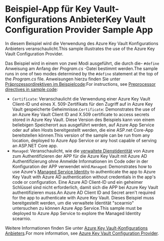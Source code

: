 # <a name="key-vault-configuration-provider-sample-app"></a><span data-ttu-id="b8d58-101">Beispiel-App für Key Vault-Konfigurations Anbieter</span><span class="sxs-lookup"><span data-stu-id="b8d58-101">Key Vault Configuration Provider Sample App</span></span>

<span data-ttu-id="b8d58-102">In diesem Beispiel wird die Verwendung des Azure Key Vault Konfigurations Anbieters veranschaulicht.</span><span class="sxs-lookup"><span data-stu-id="b8d58-102">This sample illustrates the use of the Azure Key Vault Configuration Provider.</span></span>

<span data-ttu-id="b8d58-103">Das Beispiel wird in einem von zwei Modi ausgeführt, die durch die- `#define` Anweisung am Anfang der *Program.cs* -Datei bestimmt werden.</span><span class="sxs-lookup"><span data-stu-id="b8d58-103">The sample runs in one of two modes determined by the `#define` statement at the top of the *Program.cs* file.</span></span> <span data-ttu-id="b8d58-104">Anweisungen hierzu finden Sie unter [Präprozessordirektiven im Beispielcode](https://docs.microsoft.com/aspnet/core#preprocessor-directives-in-sample-code):</span><span class="sxs-lookup"><span data-stu-id="b8d58-104">For instructions, see [Preprocessor directives in sample code](https://docs.microsoft.com/aspnet/core#preprocessor-directives-in-sample-code):</span></span>

* <span data-ttu-id="b8d58-105">`Certificate`: Veranschaulicht die Verwendung einer Azure Key Vault Client-ID und eines X. 509-Zertifikats für den Zugriff auf in Azure Key Vault gespeicherte Geheimnisse.</span><span class="sxs-lookup"><span data-stu-id="b8d58-105">`Certificate`: Demonstrates the use of an Azure Key Vault Client ID and X.509 certificate to access secrets stored in Azure Key Vault.</span></span> <span data-ttu-id="b8d58-106">Diese Version des Beispiels kann von einem beliebigen Speicherort aus ausgeführt werden, auf Azure App Service oder auf allen Hosts bereitgestellt werden, die eine ASP.net Core-App bereitstellen können.</span><span class="sxs-lookup"><span data-stu-id="b8d58-106">This version of the sample can be run from any location, deployed to Azure App Service or any host capable of serving an ASP.NET Core app.</span></span>
* <span data-ttu-id="b8d58-107">`Managed`: Veranschaulicht, wie die [verwaltete Dienstidentität](https://docs.microsoft.com/azure/active-directory/managed-identities-azure-resources/overview) von Azure zum Authentifizieren der APP für die Azure Key Vault mit Azure AD Authentifizierung ohne Anmelde Informationen im Code oder in der Konfiguration der APP verwendet wird.</span><span class="sxs-lookup"><span data-stu-id="b8d58-107">`Managed`: Demonstrates how to use Azure's [Managed Service Identity](https://docs.microsoft.com/azure/active-directory/managed-identities-azure-resources/overview) to authenticate the app to Azure Key Vault with Azure AD authentication without credentials in the app's code or configuration.</span></span> <span data-ttu-id="b8d58-108">Eine Azure AD Client-ID und ein geheimer Schlüssel sind nicht erforderlich, damit sich die APP bei Azure Key Vault authentifizieren muss.</span><span class="sxs-lookup"><span data-stu-id="b8d58-108">An Azure AD Client ID and Secret aren't required for the app to authenticate with Azure Key Vault.</span></span> <span data-ttu-id="b8d58-109">Dieses Beispiel muss bereitgestellt werden, um die verwaltete Identität "scearnio" untersuchen zu können Azure App Service.</span><span class="sxs-lookup"><span data-stu-id="b8d58-109">This sample must be deployed to Azure App Service to explore the Managed Identity scearnio.</span></span>

<span data-ttu-id="b8d58-110">Weitere Informationen finden Sie unter [Azure Key Vault-Konfigurations Anbieters](https://docs.microsoft.com/aspnet/core/security/key-vault-configuration).</span><span class="sxs-lookup"><span data-stu-id="b8d58-110">For more information, see [Azure Key Vault Configuration Provider](https://docs.microsoft.com/aspnet/core/security/key-vault-configuration).</span></span>
